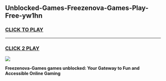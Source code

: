 
## Unblocked-Games-Freezenova-Games-Play-Free-yw1hn
<h3>
<a href="https://premium76.site?title=Freezenova-Games&ref=23A">CLICK TO PLAY</a></h3>
<hr>

<h3>
<a href="https://premium76.site?title=Freezenova-Games&ref=23A">CLICK 2 PLAY</a>
  
</h3>

<a href="https://premium76.site?title=Freezenova-Games&ref=23A"><img src="https://clearcache.store/games.png"></a>


**Freezenova-Games games unblocked: Your Gateway to Fun and Accessible Online Gaming**
